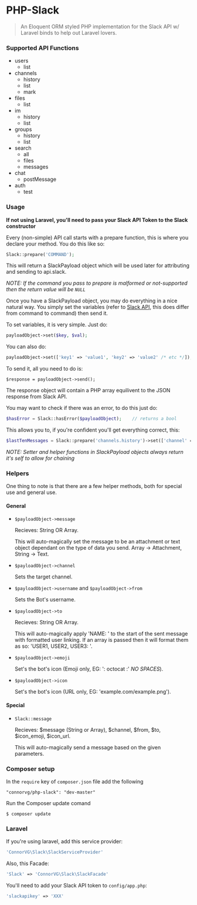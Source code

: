 PHP-Slack
=========

> An Eloquent ORM styled PHP implementation for the Slack API w/ Laravel binds to help out Laravel lovers.

### Supported API Functions

* users
	* list
* channels
	* history
	* list
	* mark
* files
	* list
* im
	* history
	* list
* groups
	* history
	* list
* search
	* all
	* files
	* messages
* chat
	* postMessage
* auth
	* test

### Usage

**If not using Laravel, you'll need to pass your Slack API Token to the Slack constructor**

Every (non-simple) API call starts with a prepare function, this is where you declare your method. You do this like so:
```php
Slack::prepare('COMMAND');
```

This will return a SlackPayload object which will be used later for attributing and sending to api.slack.

*NOTE: If the command you pass to prepare is malformed or not-supported then the return value will be `NULL`*

Once you have a SlackPayload object, you may do everything in a nice natural way. You simply set the variables (refer to [Slack API](https://api.slack.com/), this does differ from command to command) then send it.

To set variables, it is very simple. Just do:
```php
payloadObject->set($key, $val);
```

You can also do:
```php
payloadObject->set(['key1' => 'value1', 'key2' => 'value2' /* etc */]);
```

To send it, all you need to do is:
```
$response = payloadObject->send();
```

The response object will contain a PHP array equilivent to the JSON response from Slack API.

You may want to check if there was an error, to do this just do:
```php
$hasError = Slack::hasError($payloadObject);	// returns a bool
```

This allows you to, if you're confident you'll get everything correct, this:
```php
$lastTenMessages = Slack::prepare('channels.history')->set(['channel' => 'CHANNEL_CODE', 'count' => 10])->send();
```

*NOTE: Setter and helper functions in SlackPayload objects always return it's self to allow for chaining*

### Helpers

One thing to note is that there are a few helper methods, both for special use and general use.

#### General

* `$payloadObject->message`

	Recieves: String OR Array.

	This will auto-magically set the message to be an attachment or text object dependant on the type of data you send. Array -> Attachment, String -> Text.
* `$payloadObject->channel`

	Sets the target channel.
* `$payloadObject->username` and `$payloadObject->from`

	Sets the Bot's username.
* `$payloadObject->to`

	Recieves: String OR Array.

	This will auto-magically apply 'NAME: ' to the start of the sent message with formatted user linking. If an array is passed then it will format them as so: 'USER1, USER2, USER3: '.
* `$payloadObject->emoji`

	Set's the bot's icon (Emoji only, EG: ': octocat :' *NO SPACES*).
* `$payloadObject->icon`

	Set's the bot's icon (URL only, EG: 'example.com/example.png').

#### Special

* `Slack::message`

	Recieves: $message (String or Array), $channel, $from, $to, $icon_emoji, $icon_url.

	This will auto-magically send a message based on the given parameters.
	
### Composer setup

In the `require` key of `composer.json` file add the following

    "connorvg/php-slack": "dev-master"

Run the Composer update comand

    $ composer update

### Laravel

If you're using laravel, add this service provider:
```php
'ConnorVG\Slack\SlackServiceProvider'
```

Also, this Facade:
```php
'Slack' => 'ConnorVG\Slack\SlackFacade'
```

You'll need to add your Slack API token to `config/app.php`:
```php
'slackapikey' => 'XXX'
```
